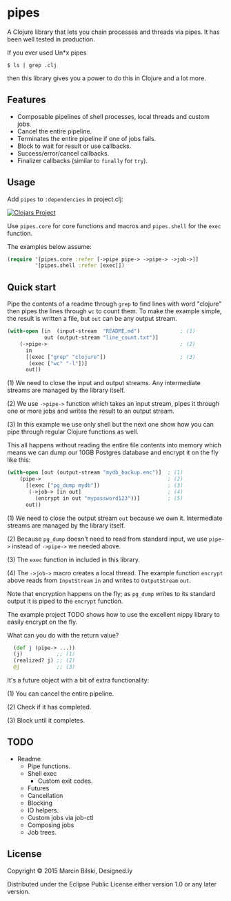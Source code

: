 # pipes

A Clojure library that lets you chain processes and threads via pipes. It has been well tested in production.

If you ever used Un*x pipes

```
$ ls | grep .clj
```

then this library gives you a power to do this in Clojure and a lot more.

## Features

- Composable pipelines of shell processes, local threads and custom jobs.
- Cancel the entire pipeline.
- Terminates the entire pipeline if one of jobs fails.
- Block to wait for result or use callbacks.
- Success/error/cancel callbacks.
- Finalizer callbacks (similar to `finally` for `try`).

## Usage

Add `pipes` to `:dependencies` in project.clj:

[![Clojars Project](http://clojars.org/bilus/pipes/latest-version.svg?2394892384)](http://clojars.org/bilus/pipes)

Use `pipes.core` for core functions and macros and `pipes.shell` for the `exec` function.

The examples below assume:

```clojure
(require '[pipes.core :refer [->pipe pipe-> ->pipe-> ->job->]]
         '[pipes.shell :refer [exec]])
```

## Quick start

Pipe the contents of a readme through `grep` to find lines with word "clojure" then pipes
the lines through `wc` to count them. To make the example simple, the result is written
a file, but `out` can be any output stream.

```clojure
(with-open [in  (input-stream  "README.md")             ; (1)
            out (output-stream "line_count.txt")]        
    (->pipe->                                           ; (2)
      in
      [(exec ["grep" "clojure"])                        ; (3)
       (exec ["wc" "-l"])]                              
      out))                                               
```        

(1) We need to close the input and output streams. Any intermediate streams are managed by the library itself.

(2) We use `->pipe->` function which takes an input stream, pipes it through one or more jobs and writes the result to an output stream.

(3) In this example we use only shell but the next one show how you can pipe through regular Clojure functions as well.

This all happens without reading the entire file contents into memory which means
we can dump our 10GB Postgres database and encrypt it on the fly like this:


```clojure
(with-open [out (output-stream "mydb_backup.enc")]  ; (1)
    (pipe->                                         ; (2)
      [(exec ["pg_dump mydb"])                      ; (3)
       (->job-> [in out]                            ; (4)
         (encrypt in out "mypassword123"))]         ; (5)
      out))
```

(1) We need to close the output stream `out` because we own it. Intermediate streams are managed by the library itself.

(2) Because `pg_dump` doesn't need to read from standard input, we use `pipe->` instead of `->pipe->` we needed above. 

(3) The `exec` function in included in this library.

(4) The `->job->` macro creates a local thread. The example function `encrypt` above
reads from `InputStream` `in` and writes to `OutputStream` `out`.

Note that encryption happens on the fly; as `pg_dump` writes to its standard output it is piped to the `encrypt` function.

The example project TODO shows how to use the excellent nippy library to easily encrypt on the fly.

What can you do with the return value? 

```clojure
  (def j (pipe-> ...))
  (j)           ;; (1)
  (realized? j) ;; (2)
  @j            ;; (3)
```

It's a future object with a bit of extra functionality:

(1) You can cancel the entire pipeline.

(2) Check if it has completed.

(3) Block until it completes.

## TODO

- Readme
  - Pipe functions.
  - Shell exec
    - Custom exit codes.
  - Futures
  - Cancellation
  - Blocking
  - IO helpers.
  - Custom jobs via job-ctl
  - Composing jobs
  - Job trees.



## License

Copyright © 2015 Marcin Bilski, Designed.ly

Distributed under the Eclipse Public License either version 1.0 or any later version.
